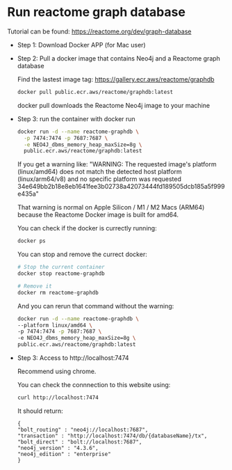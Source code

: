 # Run reactome graph database
Tutorial can be found: https://reactome.org/dev/graph-database

- Step 1: Download Docker APP (for Mac user)

- Step 2: Pull a docker image that contains Neo4j and a Reactome graph database
  
  Find the lastest image tag: https://gallery.ecr.aws/reactome/graphdb
  
  ```bash
  docker pull public.ecr.aws/reactome/graphdb:latest
  ```
  docker pull downloads the Reactome Neo4j image to your machine
- Step 3: run the container with docker run

  ```bash
  docker run -d --name reactome-graphdb \
    -p 7474:7474 -p 7687:7687 \
    -e NEO4J_dbms_memory_heap_maxSize=8g \
    public.ecr.aws/reactome/graphdb:latest
  ```

  If you get a warning like: "WARNING: The requested image's platform (linux/amd64) does not match the detected host platform (linux/arm64/v8) and no specific platform was requested 34e649bb2b18e8eb1641fee3b02738a42073444fd189505dcb185a5f999e435a"

  That warning is normal on Apple Silicon / M1 / M2 Macs (ARM64) because the Reactome Docker image is built for amd64.

  You can check if the docker is currectly running:

  ```bash
  docker ps
  ```

  You can stop and remove the currect docker:
  
  ```bash
  # Stop the current container
  docker stop reactome-graphdb
  
  # Remove it
  docker rm reactome-graphdb
  ```

  And you can rerun that command without the warning:

  ```bash
  docker run -d --name reactome-graphdb \
  --platform linux/amd64 \
  -p 7474:7474 -p 7687:7687 \
  -e NEO4J_dbms_memory_heap_maxSize=8g \
  public.ecr.aws/reactome/graphdb:latest
  ```
- Step 3: Access to http://localhost:7474

  Recommend using chrome.

  You can check the connnection to this website using:

  ```bash
  curl http://localhost:7474
  ```

  It should return:
  ```
  {
  "bolt_routing" : "neo4j://localhost:7687",
  "transaction" : "http://localhost:7474/db/{databaseName}/tx",
  "bolt_direct" : "bolt://localhost:7687",
  "neo4j_version" : "4.3.6",
  "neo4j_edition" : "enterprise"
  }
  ```

